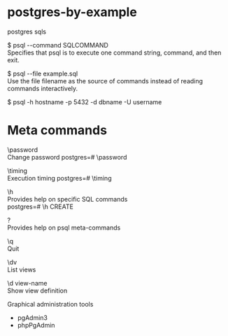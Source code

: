 # postgres-by-example
postgres sqls

$ psql --command  SQLCOMMAND  
Specifies that psql is to execute one command string, command, and then exit.

$ psql --file example.sql  
Use the file filename as the source of commands instead of reading commands interactively.

$ psql -h hostname -p 5432 -d dbname -U username

# Meta commands

\password  
  Change password
  postgres=# \password  

\timing  
  Execution timing
  postgres=# \timing  

\h  
  Provides help on specific SQL commands  
  postgres=# \h CREATE

\?  
  Provides help on psql meta-commands

\q  
  Quit

\dv  
  List views

\d view-name  
  Show view definition


Graphical administration tools

- pgAdmin3
- phpPgAdmin
